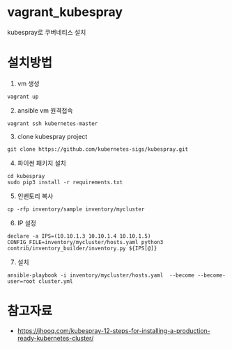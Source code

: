 # vagrant_kubespray
kubespray로 쿠버네티스 설치

# 설치방법
1. vm 생성
```
vagrant up
```

2. ansible vm 원격접속
```
vagrant ssh kubernetes-master
```

3. clone kubespray project
```
git clone https://github.com/kubernetes-sigs/kubespray.git
```

4. 파이썬 패키지 설치
```
cd kubespray
sudo pip3 install -r requirements.txt
```

5. 인벤토리 복사
```
cp -rfp inventory/sample inventory/mycluster
```

6. IP 설정
```
declare -a IPS=(10.10.1.3 10.10.1.4 10.10.1.5)
CONFIG_FILE=inventory/mycluster/hosts.yaml python3 contrib/inventory_builder/inventory.py ${IPS[@]}
```

7. 설치
```
ansible-playbook -i inventory/mycluster/hosts.yaml  --become --become-user=root cluster.yml
```


# 참고자료
* https://jhooq.com/kubespray-12-steps-for-installing-a-production-ready-kubernetes-cluster/